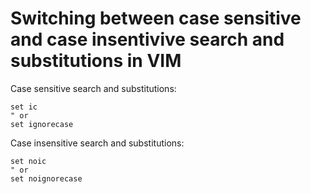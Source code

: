 # Switching between case sensitive and case insentivive search and substitutions in VIM

Case sensitive search and substitutions:

```vim
set ic
" or
set ignorecase
```

Case insensitive search and substitutions:

```vim
set noic
" or
set noignorecase
```
